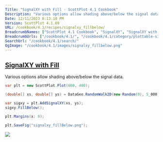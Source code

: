 ```yaml
---
Title: "SignalXY with Fill - ScottPlot 4.1 Cookbook"
Description: "Various options allow shading above/below the signal data."
Date: 12/11/2023 8:13:10 PM
Version: ScottPlot 4.1.69
URL: /cookbook/4.1/recipes/signalxy_fillbelow/
BreadcrumbNames: ["ScottPlot 4.1 Cookbook", "SignalXY", "SignalXY with Fill"]
BreadcrumbUrls: ["/cookbook/4.1/", "/cookbook/4.1/category/plottable-signalxy", "/cookbook/4.1/recipes/signalxy_fillbelow/"]
SearchUrl: "/cookbook/4.1/search/"
OgImage: "/cookbook/4.1/images/signalxy_fillbelow.png"
---
```


<h2><a id='signalxy-with-fill' href='/cookbook/4.1/recipes/signalxy_fillbelow/'>SignalXY with Fill</a></h2>

Various options allow shading above/below the signal data.

```cs
var plt = new ScottPlot.Plot(600, 400);

(double[] xs, double[] ys) = DataGen.RandomWalk2D(new Random(0), 5_000);

var sigxy = plt.AddSignalXY(xs, ys);
sigxy.FillBelow();

plt.Margins(x: 0);

plt.SaveFig("signalxy_fillBelow.png");
```

<img src='../../images/signalxy_fillbelow.png' class='d-block mx-auto my-5' />


